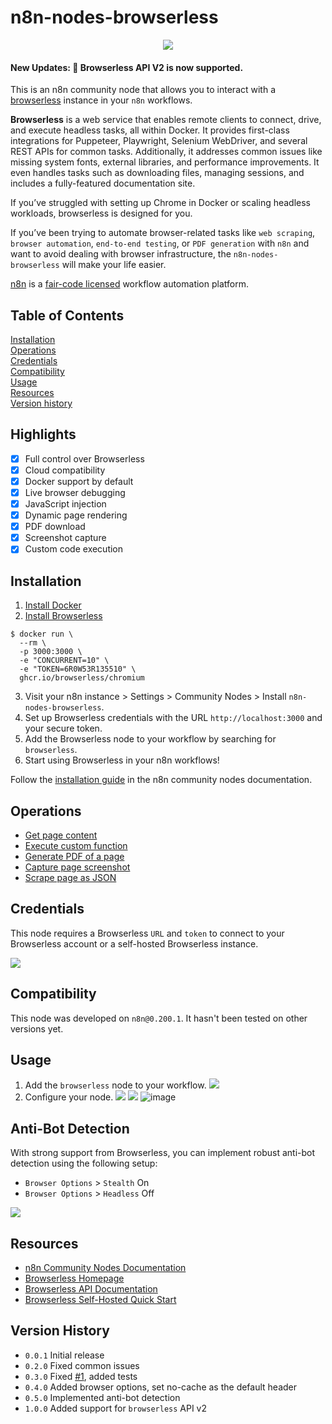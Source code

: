 # n8n-nodes-browserless

<p align="center">
  <img src="https://user-images.githubusercontent.com/11575076/202373912-a90e5cc0-9dd2-4873-b782-6f86c78f00eb.png" />
</p>

#### New Updates: 🎉 **Browserless** API V2 is now supported.

This is an n8n community node that allows you to interact with a [browserless](https://github.com/browserless/chrome) instance in your `n8n` workflows.

**Browserless** is a web service that enables remote clients to connect, drive, and execute headless tasks, all within Docker. It provides first-class integrations for Puppeteer, Playwright, Selenium WebDriver, and several REST APIs for common tasks. Additionally, it addresses common issues like missing system fonts, external libraries, and performance improvements. It even handles tasks such as downloading files, managing sessions, and includes a fully-featured documentation site.

If you’ve struggled with setting up Chrome in Docker or scaling headless workloads, browserless is designed for you.

If you’ve been trying to automate browser-related tasks like `web scraping`, `browser automation`, `end-to-end testing`, or `PDF generation` with `n8n` and want to avoid dealing with browser infrastructure, the `n8n-nodes-browserless` will make your life easier.

[n8n](https://n8n.io/) is a [fair-code licensed](https://docs.n8n.io/reference/license/) workflow automation platform.

## Table of Contents

[Installation](#installation)  
[Operations](#operations)  
[Credentials](#credentials)  
[Compatibility](#compatibility)  
[Usage](#usage)  
[Resources](#resources)  
[Version history](#version-history)  

## Highlights

- [x] Full control over Browserless
- [x] Cloud compatibility
- [x] Docker support by default
- [x] Live browser debugging
- [x] JavaScript injection
- [x] Dynamic page rendering
- [x] PDF download
- [x] Screenshot capture
- [x] Custom code execution

## Installation

1. [Install Docker](https://docs.docker.com/engine/install/)
2. [Install Browserless](https://docs.browserless.io/docs/docker-quickstart.html)

```shell
$ docker run \
  --rm \
  -p 3000:3000 \
  -e "CONCURRENT=10" \
  -e "TOKEN=6R0W53R135510" \
  ghcr.io/browserless/chromium
```

3. Visit your n8n instance > Settings > Community Nodes > Install `n8n-nodes-browserless`.
4. Set up Browserless credentials with the URL `http://localhost:3000` and your secure token.
5. Add the Browserless node to your workflow by searching for `browserless`.
6. Start using Browserless in your n8n workflows!

Follow the [installation guide](https://docs.n8n.io/integrations/community-nodes/installation/) in the n8n community nodes documentation.

## Operations

- [Get page content](https://www.browserless.io/docs/content)
- [Execute custom function](https://www.browserless.io/docs/function)
- [Generate PDF of a page](https://www.browserless.io/docs/pdf)
- [Capture page screenshot](https://www.browserless.io/docs/screenshot)
- [Scrape page as JSON](https://www.browserless.io/docs/scrape)

## Credentials

This node requires a Browserless `URL` and `token` to connect to your Browserless account or a self-hosted Browserless instance.

![](.//assets/credentials-setup.png)

## Compatibility

This node was developed on `n8n@0.200.1`. It hasn't been tested on other versions yet.

## Usage

1. Add the `browserless` node to your workflow.
   ![](./assets/browserless-node.png)
2. Configure your node.
   ![](./assets/browserless-content.png)
   ![](./assets/browserless-screenshot.png)
   ![image](https://user-images.githubusercontent.com/11575076/202370828-c8e3896e-1fc5-4f08-b147-688e55c90c74.png)

## Anti-Bot Detection

With strong support from Browserless, you can implement robust anti-bot detection using the following setup:

- `Browser Options` > `Stealth` On
- `Browser Options` > `Headless` Off

![](./assets/anti-bot-detector.png)

## Resources

* [n8n Community Nodes Documentation](https://docs.n8n.io/integrations/community-nodes/)
* [Browserless Homepage](https://www.browserless.io/)
* [Browserless API Documentation](https://www.browserless.io/docs/api)
* [Browserless Self-Hosted Quick Start](https://www.browserless.io/docs/docker-quickstart)

## Version History

- `0.0.1` Initial release
- `0.2.0` Fixed common issues
- `0.3.0` Fixed [#1](https://github.com/minhlucvan/n8n-nodes-browserless/issues/1), added tests
- `0.4.0` Added browser options, set no-cache as the default header
- `0.5.0` Implemented anti-bot detection
- `1.0.0` Added support for `browserless` API v2
